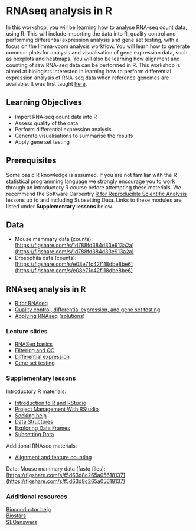 # RNAseq analysis in R

In this workshop, you will be learning how to analyse RNA-seq count data, using R. This will include importing the data into R, quality control and performing differential expression analysis and gene set testing, with a focus on the limma-voom analysis workflow. You will learn how to generate common plots for analysis and visualisation of gene expression data, such as boxplots and heatmaps. You will also be learning how alignment and counting of raw RNA-seq data can be performed in R. This workshop is aimed at biologists interested in learning how to perform differential expression analysis of RNA-seq data when reference genomes are available. It was first taught [here](http://combine-australia.github.io/2016-05-11-RNAseq/).

## Learning Objectives

- Import RNA-seq count data into R
- Assess quality of the data
- Perform differential expression analysis 
- Generate visualisations to summarise the results
- Apply gene set testing

## Prerequisites

Some basic R knowledge is assumed.
If you are not familiar with the R statistical programming language we
strongly encourage you to work through an introductory R course before
attempting these materials.
We recommend the Software Carpentry
[R for Reproducible Scientific Analysis](http://swcarpentry.github.io/r-novice-gapminder/)
lessons up to and including Subsetting Data. Links to these modules are listed under **Supplementary lessons** below.


## Data

- Mouse mammary data (counts): [https://figshare.com/s/1d788fd384d33e913a2a](https://figshare.com/s/1d788fd384d33e913a2a)
- Drosophila data (counts): [https://figshare.com/s/e08e71c42f118dbe8be6](https://figshare.com/s/e08e71c42f118dbe8be6)

## RNAseq analysis in R

- [R for RNAseq](articles/00-r-rstudio-intro.html)
- [Quality control, differential expression, and gene set testing](articles/06-rnaseq-day1.html)
- [Applying RNAseq](articles/08-applying-rnaseq.html) ([solutions](articles/09-applying-rnaseq-solutions.html))

### Lecture slides

- [RNASeq basics](https://docs.google.com/viewer?url=https://raw.githubusercontent.com/COMBINE-Australia/RNAseq-R/gh-pages/slides/RNASeq_basics.pdf)
- [Filtering and QC](https://docs.google.com/viewer?url=https://raw.githubusercontent.com/COMBINE-Australia/RNAseq-R/gh-pages/slides/RNASeq_filtering_qc.pdf)
- [Differential expression](https://docs.google.com/viewer?url=https://raw.githubusercontent.com/COMBINE-Australia/RNAseq-R/gh-pages/slides/Differential_Expression_Analysis.pdf)
- [Gene set testing](https://docs.google.com/viewer?url=https://raw.githubusercontent.com/COMBINE-Australia/RNAseq-R/gh-pages/slides/Gene_set_testing.pdf)

### Supplementary lessons

Introductory R materials:

- [Introduction to R and RStudio](https://swcarpentry.github.io/r-novice-gapminder/01-rstudio-intro/index.html)
- [Project Management With RStudio](https://swcarpentry.github.io/r-novice-gapminder/02-project-intro/index.html)
- [Seeking help](https://swcarpentry.github.io/r-novice-gapminder/03-seeking-help/index.html)
- [Data Structures](https://swcarpentry.github.io/r-novice-gapminder/04-data-structures-part1/index.html)
- [Exploring Data Frames](https://swcarpentry.github.io/r-novice-gapminder/05-data-structures-part2/index.html)
- [Subsetting Data](https://swcarpentry.github.io/r-novice-gapminder/06-data-subsetting/index.html)

Additional RNAseq materials:

- [Alignment and feature counting](articles/07-rnaseq-day2.html)

Data: Mouse mammary data (fastq files): [https://figshare.com/s/f5d63d8c265a05618137](https://figshare.com/s/f5d63d8c265a05618137)

### Additional resources

[Bioconductor help](https://www.bioconductor.org/help/)  
[Biostars](https://www.biostars.org/)  
[SEQanswers](http://seqanswers.com/)  

